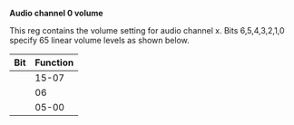 **Audio channel 0 volume**

This reg contains the volume setting for audio channel x. Bits 6,5,4,3,2,1,0 specify 65 linear volume levels as shown below.

| Bit| Function  |
|---|---  |
||15-07| Not used  |
||06| Forces volume to max (64 ones, no zeros)  |
||05-00| Sets one of the 64 levels (000000 = no output, 111111 = 63 ones, one zero)|

